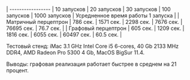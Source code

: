 | ----------------- | 10 запусков  | 20 запусков  | 30 запусков   | 100 запусков   | 1000 запусков    | Усредненное время работы 1 запуска |
| Матричный перцептрон | 786 сек.    | 1571 сек.   | 2298 сек.   |   7676 сек.    |   76695 сек.    | 76.7 сек. |
| Графовый перцептрон  | 605 сек.    | 1209 сек.   | 1816 сек.   |   6055 сек.    |  60497 сек.     | 60.5 сек. |

Тестовый стенд: iMac 3.1 GHz Intel Core i5 6-cores, 40 Gb 2133 MHz DDR4, AMD Radeon Pro 5300 4 Gb, MacOS BigSur 11.4.

Выводы: графовая реализация работает быстрее в среднем на 21 процент.